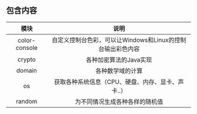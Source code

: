 ## 包含内容
|模块|说明|
|:---:|:---:|
|color-console|自定义控制台色彩，可以让Windows和Linux的控制台输出彩色内容|
|crypto|各种加密算法的Java实现|
|domain|各种数学域的计算|
|os|获取各种系统信息（CPU、硬盘、内存、显卡、声卡..）|
|random|为不同情况生成各种各样的随机值|
